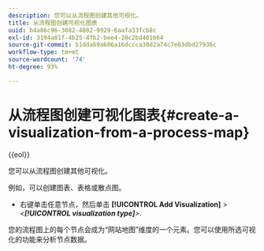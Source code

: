 ```yaml
---
description: 您可以从流程图创建其他可视化。
title: 从流程图创建可视化图表
uuid: b4a86c96-3082-4802-9929-6aafa33fcb8c
exl-id: 3194a81f-4b25-4fb2-bee4-28c2bd401664
source-git-commit: b1dda69a606a16dccca30d2a74c7e63dbd27936c
workflow-type: tm+mt
source-wordcount: '74'
ht-degree: 93%

---
```


# 从流程图创建可视化图表{#create-a-visualization-from-a-process-map}

{{eol}}

您可以从流程图创建其他可视化。

例如，可以创建图表、表格或散点图。

* 右键单击任意节点，然后单击 **[!UICONTROL Add Visualization]** > *&lt;**[!UICONTROL visualization type]**>*.

您的流程图上的每个节点会成为“网站地图”维度的一个元素。您可以使用所选可视化的功能来分析节点数据。
